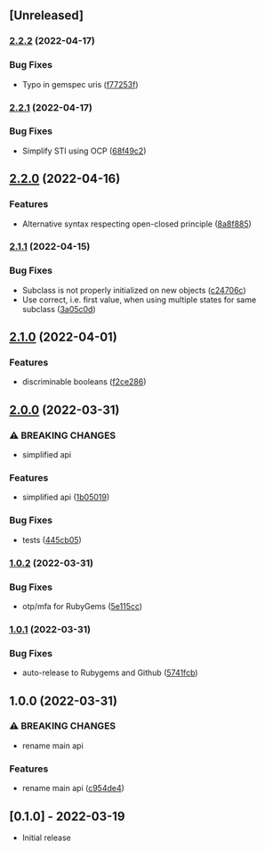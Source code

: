 ## [Unreleased]

### [2.2.2](https://github.com/gregorw/discriminable/compare/v2.2.1...v2.2.2) (2022-04-17)


### Bug Fixes

* Typo in gemspec uris ([f77253f](https://github.com/gregorw/discriminable/commit/f77253f2cb2f400e04baf3c7bd6083f42ae3aa6b))

### [2.2.1](https://github.com/gregorw/discriminable/compare/v2.2.0...v2.2.1) (2022-04-17)


### Bug Fixes

* Simplify STI using OCP ([68f49c2](https://github.com/gregorw/discriminable/commit/68f49c2d0b7a9437525fe0bc9ebef1927fccb2e8))

## [2.2.0](https://github.com/gregorw/discriminable/compare/v2.1.1...v2.2.0) (2022-04-16)


### Features

* Alternative syntax respecting open-closed principle ([8a8f885](https://github.com/gregorw/discriminable/commit/8a8f8857dc24753dc08f21b2bfbb7b4317b7ed5c))

### [2.1.1](https://github.com/gregorw/discriminable/compare/v2.1.0...v2.1.1) (2022-04-15)


### Bug Fixes

* Subclass is not properly initialized on new objects ([c24706c](https://github.com/gregorw/discriminable/commit/c24706c9e8cd4c80ea20016e341f010a5a3c792b))
* Use correct, i.e. first value, when using multiple states for same subclass ([3a05c0d](https://github.com/gregorw/discriminable/commit/3a05c0d3a76080a39f40b1d57ce2862316693f97))

## [2.1.0](https://github.com/gregorw/discriminable/compare/v2.0.0...v2.1.0) (2022-04-01)


### Features

* discriminable booleans ([f2ce286](https://github.com/gregorw/discriminable/commit/f2ce2867db9b9f0504474d7237faa9caaab96624))

## [2.0.0](https://github.com/gregorw/discriminable/compare/v1.0.2...v2.0.0) (2022-03-31)


### ⚠ BREAKING CHANGES

* simplified api

### Features

* simplified api ([1b05019](https://github.com/gregorw/discriminable/commit/1b05019dc42aff7fe9ce5c752d7ce8ce09f5b4b7))


### Bug Fixes

* tests ([445cb05](https://github.com/gregorw/discriminable/commit/445cb053786c7a862dbeadcaa1af901832465632))

### [1.0.2](https://github.com/gregorw/discriminable/compare/v1.0.1...v1.0.2) (2022-03-31)


### Bug Fixes

* otp/mfa for RubyGems ([5e115cc](https://github.com/gregorw/discriminable/commit/5e115ccb7dfe06ccfe18d1ea1462512c9ca59f87))

### [1.0.1](https://github.com/gregorw/discriminable/compare/v1.0.0...v1.0.1) (2022-03-31)


### Bug Fixes

* auto-release to Rubygems and Github ([5741fcb](https://github.com/gregorw/discriminable/commit/5741fcb6381c7392ce323b520bfa474c13bc0168))

## 1.0.0 (2022-03-31)


### ⚠ BREAKING CHANGES

* rename main api

### Features

* rename main api ([c954de4](https://github.com/gregorw/discriminable/commit/c954de437753135d04eb33af9de75b0b49745a6a))

## [0.1.0] - 2022-03-19

- Initial release

